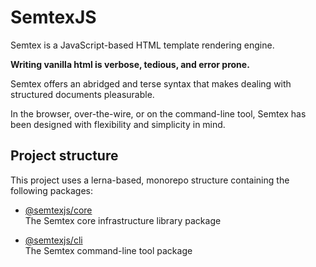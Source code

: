 # SemtexJS

Semtex is a JavaScript-based HTML template rendering engine.

**Writing vanilla html is verbose, tedious, and error prone.**

Semtex offers an abridged and terse syntax that makes dealing with  structured documents pleasurable.

In the browser, over-the-wire, or on the command-line tool, Semtex has been designed with flexibility and simplicity in mind.

## Project structure

This project uses a lerna-based, monorepo structure containing the following packages:

- [@semtexjs/core](https://github.com/semtexjs/semtex/tree/master/packages/core)  
The Semtex core infrastructure library package

- [@semtexjs/cli](https://github.com/semtexjs/semtex/tree/master/packages/cli)  
The Semtex command-line tool package
